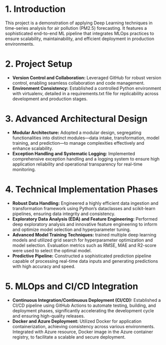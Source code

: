 # 1. Introduction
This project is a demonstration of applying Deep Learning techniques in time-series analysis for air  pollution (PM2.5) forecasting. It features a sophisticated end-to-end ML pipeline that integrates MLOps practices to ensure scalability, maintainability, and efficient deployment in production environments.

# 2. Project Setup
* **Version Control and Collaboration:** Leveraged GitHub for robust version control, enabling seamless collaboration and code management.
* **Environment Consistency:** Established a controlled Python environment with virtualenv, detailed in a requirements.txt file for replicability across development and production stages.

# 3. Advanced Architectural Design
* **Modular Architecture:** Adopted a modular design, segregating functionalities into distinct modules—data intake, transformation, model training, and prediction—to manage complexities effectively and enhance scalability.
* **Exception Handling and Systematic Logging:** Implemented comprehensive exception handling and a logging system to ensure high application reliability and operational transparency for real-time monitoring.

# 4. Technical Implementation Phases
* **Robust Data Handling:** Engineered a highly efficient data ingestion and transformation framework using Python’s dataclasses and scikit-learn pipelines, ensuring data integrity and consistency.
* **Exploratory Data Analysis (EDA) and Feature Engineering:** Performed deep exploratory analysis and innovative feature engineering to inform and optimize model selection and hyperparameter tuning.
* **Advanced Model Training Techniques:** trained multiple deep learning models and utilized grid search for hyperparameter optimization and model selection. Evaluation metrics such as RMSE, MAE and R2-score were used to select the optimal model.
* **Predictive Pipeline:** Constructed a sophisticated prediction pipeline capable of processing real-time data inputs and generating predictions with high accuracy and speed.

# 5. MLOps and CI/CD Integration
* **Continuous Integration/Continuous Deployment (CI/CD):** Established a CI/CD pipeline using GitHub Actions to automate testing, building, and deployment phases, significantly accelerating the development cycle and ensuring high-quality releases.
* **Docker and Azure Deployment:** Utilized Docker for application containerization, achieving consistency across various environments. Integrated with Azure resource, Docker image in the Azure container registry, to facilitate a scalable and secure deployment.

